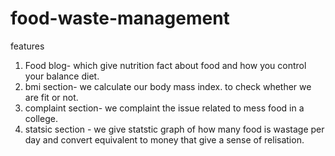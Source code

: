 # food-waste-management
features
1. Food blog- which give nutrition fact about food and how you control your balance diet.
2. bmi section- we calculate our body mass index. to check whether we are fit or not.
3. complaint section- we complaint the issue related to mess food in a college.
4. statsic section - we give statstic graph of how many food is wastage per day and convert equivalent to money that give a sense of relisation.
